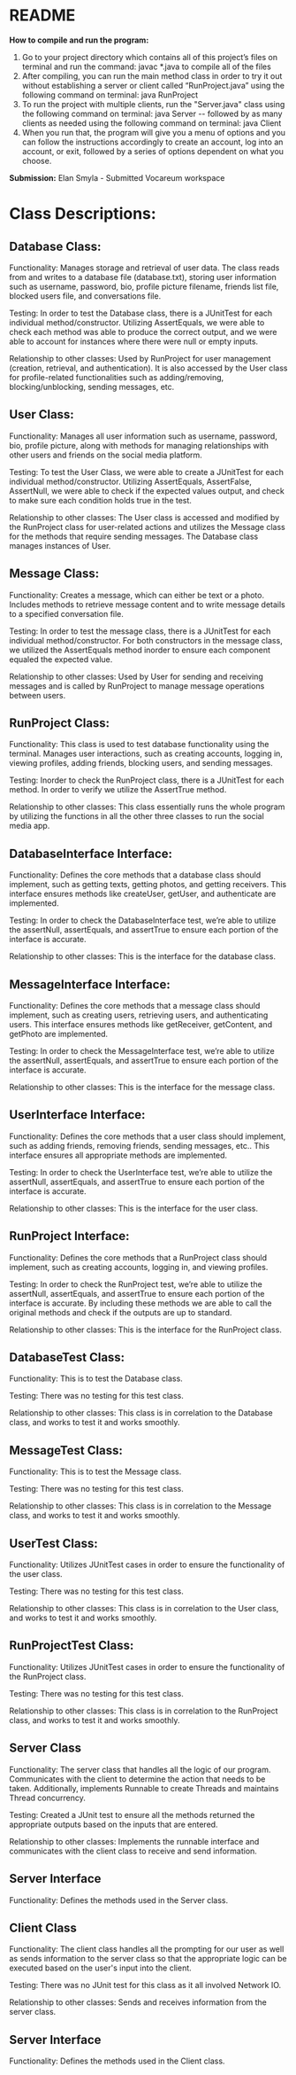 # README

**How to compile and run the program:**
1. Go to your project directory which contains all of this project’s files on terminal and run the command: javac *.java to compile all of the files
2. After compiling, you can run the main method class in order to try it out without establishing a server or client called “RunProject.java” using the following command on terminal: java RunProject
3. To run the project with multiple clients, run the "Server.java" class using the following command on terminal: java Server -- followed by as many clients as needed using the following command on terminal: java Client
4. When you run that, the program will give you a menu of options and you can follow the instructions accordingly to create an account, log into an account, or exit, followed by a series of options dependent on what you choose. 

**Submission:**
Elan Smyla - Submitted Vocareum workspace

# Class Descriptions:

## Database Class: 

Functionality:
Manages storage and retrieval of user data. The class reads from and writes to a database file (database.txt), storing user information such as username, password, bio, profile picture filename, friends list file, blocked users file, and conversations file.

Testing:
In order to test the Database class, there is a JUnitTest for each individual method/constructor. Utilizing AssertEquals, we were able to check each method was able to produce the correct output, and we were able to account for instances where there were null or empty inputs. 

Relationship to other classes:
Used by RunProject for user management (creation, retrieval, and authentication). It is also accessed by the User class for profile-related functionalities such as adding/removing, blocking/unblocking, sending messages, etc.

## User Class:

Functionality:
Manages all user information such as username, password, bio, profile picture, along with methods for managing relationships with other users and friends on the social media platform.

Testing:
To test the User Class, we were able to create a JUnitTest for each individual method/constructor. Utilizing AssertEquals, AssertFalse, AssertNull, we were able to check if the expected values output, and check to make sure each condition holds true in the test. 

Relationship to other classes:
The User class is accessed and modified by the RunProject class for user-related actions and utilizes the Message class for the methods that require sending messages. The Database class manages instances of User.

## Message Class:

Functionality:
Creates a message, which can either be text or a photo. Includes methods to retrieve message content and to write message details to a specified conversation file.

Testing:
In order to test the message class, there is a JUnitTest for each individual method/constructor. For both constructors in the message class, we utilized the AssertEquals method inorder to ensure each component equaled the expected value. 

Relationship to other classes:
Used by User for sending and receiving messages and is called by RunProject to manage message operations between users.

## RunProject Class:

Functionality:
This class is used to test database functionality using the terminal. Manages user interactions, such as creating accounts, logging in, viewing profiles, adding friends, blocking users, and sending messages.

Testing:
Inorder to check the RunProject class, there is a JUnitTest for each method. In order to verify we utilize the AssertTrue method. 

Relationship to other classes:
This class essentially runs the whole program by utilizing the functions in all the other three classes to run the social media app.

## DatabaseInterface Interface:

Functionality:
Defines the core methods that a database class should implement, such as getting texts, getting photos, and getting receivers. This interface ensures methods like createUser, getUser, and authenticate are implemented.

Testing:
In order to check the DatabaseInterface test, we’re able to utilize the assertNull, assertEquals, and assertTrue to ensure each portion of the interface is accurate. 

Relationship to other classes:
This is the interface for the database class.

## MessageInterface Interface:

Functionality:
Defines the core methods that a message class should implement, such as creating users, retrieving users, and authenticating users. This interface ensures methods like getReceiver, getContent, and getPhoto are implemented.

Testing:
In order to check the MessageInterface test, we’re able to utilize the assertNull, assertEquals, and assertTrue to ensure each portion of the interface is accurate. 

Relationship to other classes:
This is the interface for the message class.

## UserInterface Interface:

Functionality:
Defines the core methods that a user class should implement, such as adding friends, removing friends, sending messages, etc.. This interface ensures all appropriate methods are implemented.

Testing:
In order to check the UserInterface test, we’re able to utilize the assertNull, assertEquals, and assertTrue to ensure each portion of the interface is accurate. 

Relationship to other classes:
This is the interface for the user class.

## RunProject Interface:

Functionality:
Defines the core methods that a RunProject class should implement, such as creating accounts, logging in, and viewing profiles. 

Testing:
In order to check the RunProject test, we’re able to utilize the assertNull, assertEquals, and assertTrue to ensure each portion of the interface is accurate. By including these methods we are able to call the original methods and check if the outputs are up to standard. 

Relationship to other classes:
This is the interface for the RunProject class.

## DatabaseTest Class:

Functionality: 
This is to test the Database class. 

Testing: 
There was no testing for this test class. 

Relationship to other classes:
This class is in correlation to the Database class, and works to test it and works smoothly. 

## MessageTest Class:

Functionality: 
This is to test the Message class. 

Testing: 
There was no testing for this test class.

Relationship to other classes:
This class is in correlation to the Message class, and works to test it and works smoothly. 

## UserTest Class:

Functionality: 
Utilizes JUnitTest cases in order to ensure the functionality of the user class.  

Testing:
There was no testing for this test class. 

Relationship to other classes:
This class is in correlation to the User class, and works to test it and works smoothly.

## RunProjectTest Class:

Functionality: 
Utilizes JUnitTest cases in order to ensure the functionality of the RunProject class.  

Testing:
There was no testing for this test class. 

Relationship to other classes:
This class is in correlation to the RunProject class, and works to test it and works smoothly.

## Server Class

Functionality:
The server class that handles all the logic of our program. Communicates with the client to determine the action that needs to be taken. Additionally, implements Runnable to create Threads and maintains Thread concurrency.

Testing:
Created a JUnit test to ensure all the methods returned the appropriate outputs based on the inputs that are entered.

Relationship to other classes:
Implements the runnable interface and communicates with the client class to receive and send information.

## Server Interface

Functionality: 
Defines the methods used in the Server class.

## Client Class

Functionality:
The client class handles all the prompting for our user as well as sends information to the server class so that the appropriate logic can be executed based on the user's input into the client.

Testing:
There was no JUnit test for this class as it all involved Network IO.

Relationship to other classes:
Sends and receives information from the server class.

## Server Interface

Functionality: 
Defines the methods used in the Client class.







